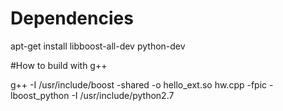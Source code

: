# Dependencies

apt-get install libboost-all-dev python-dev


#How to build with g++

g++ -I /usr/include/boost -shared -o hello_ext.so hw.cpp -fpic -lboost_python -I /usr/include/python2.7


